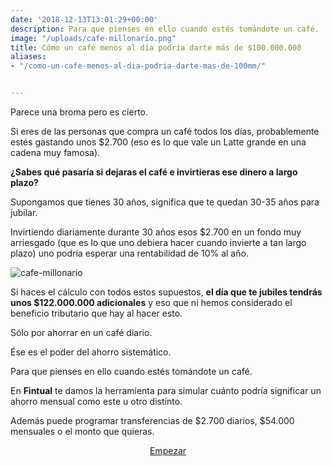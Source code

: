 ```yaml
---
date: '2018-12-13T13:01:29+00:00'
description: Para que pienses en ello cuando estés tomándote un café.
image: "/uploads/cafe-millonario.png"
title: Cómo un café menos al día podría darte más de $100.000.000
aliases:
- "/como-un-cafe-menos-al-dia-podria-darte-mas-de-100mm/"


---
```


Parece una broma pero es cierto.

Si eres de las personas que compra un café todos los días, probablemente estés gastando unos $2.700 (eso es lo que vale un Latte grande en una cadena muy famosa).

**¿Sabes qué pasaría si dejaras el café e invirtieras ese dinero a largo plazo?**

Supongamos que tienes 30 años, significa que te quedan 30-35 años para jubilar.

Invirtiendo diariamente durante 30 años esos $2.700 en un fondo muy arriesgado (que es lo que uno debiera hacer cuando invierte a tan largo plazo) uno podría esperar una rentabilidad de 10% al año.

<div class="image-wrapper">

<img src="/uploads/cafe-millonario.png" alt="cafe-millonario">

</div>

Si haces el cálculo con todos estos supuestos, **el día que te jubiles tendrás unos $122.000.000 adicionales** y eso que ni hemos considerado el beneficio tributario que hay al hacer esto.

Sólo por ahorrar en un café diario.

Ése es el poder del ahorro sistemático.

Para que pienses en ello cuando estés tomándote un café.

En **Fintual** te damos la herramienta para simular cuánto podría significar un ahorro mensual como este u otro distinto.

Además puede programar transferencias de $2.700 diarios, $54.000 mensuales o el monto que quieras.

<p style="text-align:center"> <a class="simulator-page__button btn btn--secondary" href="https://fintual.cl/?utm_source=edu.fintual.cl&utm_medium=referral&utm_campaign=awareness&utm_content=un-cafe-menos-113#empezar">Empezar</a></p>
